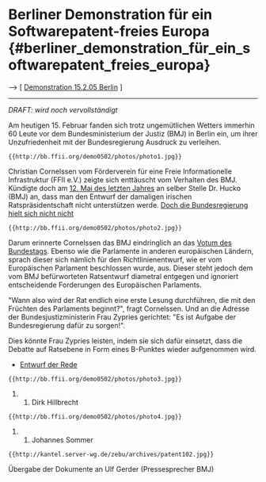 # Berliner Demonstration für ein Softwarepatent-freies Europa {#berliner_demonstration_für_ein_softwarepatent_freies_europa}

\--\> \[ [Demonstration 15.2.05
Berlin](http:DemoBerlin050215De "wikilink") \]

------------------------------------------------------------------------

*DRAFT: wird noch vervollständigt*

Am heutigen 15. Februar fanden sich trotz ungemütlichen Wetters immerhin
60 Leute vor dem Bundesministerium der Justiz (BMJ) in Berlin ein, um
ihrer Unzufriedenheit mit der Bundesregierung Ausdruck zu verleihen.

```{=mediawiki}
{{http://bb.ffii.org/demo0502/photos/photo1.jpg}}
```
Christian Cornelssen vom Förderverein für eine Freie Informationelle
Infrastruktur (FFII e.V.) zeigte sich enttäuscht vom Verhalten des BMJ.
Kündigte doch am [ 12. Mai des letzten
Jahres](DemoBerlin0405De "wikilink") an selber Stelle Dr. Hucko (BMJ)
an, dass man den Entwurf der damaligen irischen Ratspräsidentschaft
nicht unterstützen werde. [ Doch die Bundesregierung hielt sich nicht
nicht](ConsDe040518De_daran. "wikilink")

```{=mediawiki}
{{http://bb.ffii.org/demo0502/photos/photo2.jpg}}
```
Darum erinnerte Cornelssen das BMJ eindringlich an das [ Votum des
Bundestags](Bundestag041130De "wikilink"). Ebenso wie die Parlamente in
anderen europäischen Ländern, sprach dieser sich nämlich für den
Richtlinienentwurf, wie er vom Europäischen Parlament beschlossen wurde,
aus. Dieser steht jedoch dem vom BMJ befürworteten Ratsentwurf diametral
entgegen und ignoriert entscheidende Forderungen des Europäischen
Parlaments.

\"Wann also wird der Rat endlich eine erste Lesung durchführen, die mit
den Früchten des Parlaments beginnt?\", fragt Cornelssen. Und an die
Adresse der Bundesjustizministerin Frau Zypries gerichtet: \"Es ist
Aufgabe der Bundesregierung dafür zu sorgen!\".

Dies könnte Frau Zypries leisten, indem sie sich dafür einsetzt, dass
die Debatte auf Ratsebene in Form eines B-Punktes wieder aufgenommen
wird.

-   [Entwurf der
    Rede](http://www.ffii.org/~ccorn/DemoBerlin050215De/050215-Rede-ccorn.pdf "wikilink")

```{=mediawiki}
{{http://bb.ffii.org/demo0502/photos/photo3.jpg}}
```
1.  1.  Dirk Hillbrecht

```{=mediawiki}
{{http://bb.ffii.org/demo0502/photos/photo4.jpg}}
```
1.  1.  Johannes Sommer

```{=mediawiki}
{{http://kantel.server-wg.de/zebu/archives/patent102.jpg}}
```
Übergabe der Dokumente an Ulf Gerder (Pressesprecher BMJ)

